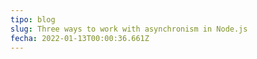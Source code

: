 ```yaml
---
tipo: blog
slug: Three ways to work with asynchronism in Node.js
fecha: 2022-01-13T00:00:36.661Z
---
```

